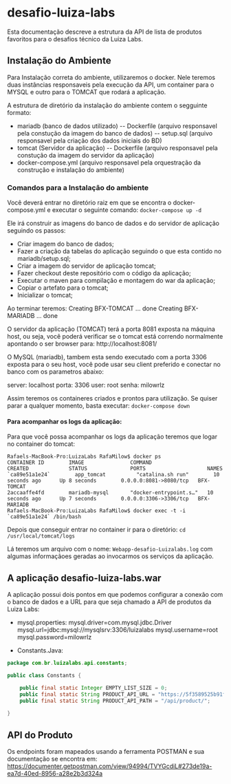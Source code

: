# desafio-luiza-labs
Esta documentação descreve a estrutura da API de lista de produtos favoritos para o desafios técnico da Luiza Labs.

## Instalação do Ambiente

Para Instalação correta do ambiente, utilizaremos o docker. Nele teremos duas instâncias responsaveis pela execução da API, um
container para o MYSQL e outro para o TOMCAT que rodará a aplicação.

A estrutura de diretório da instalação do ambiente contem o segguinte formato:

- mariadb (banco de dados utilizado)
-- Dockerfile (arquivo responsavel pela constução da imagem do banco de dados)
-- setup.sql (arquivo responsavel pela criação dos dados iniciais do BD)
- tomcat (Servidor da aplicação)
-- Dockerfile (arquivo responsavel pela constução da imagem do servidor da aplicação)
- docker-compose.yml (arquivo responsavel pela orquestração da construção e instalação do ambiente)

### Comandos para a Instalação do ambiente

Você deverá entrar no diretório raiz em que se encontra o docker-compose.yml e executar o seguinte comando:
`docker-compose up -d`

Ele irá construir as imagens do banco de dados e do servidor de aplicação seguindo os passos:
- Criar imagem do banco de dados;
- Fazer a criação da tabelas do aplicação seguindo o que esta contido no mariadb/setup.sql;
- Criar a imagem do servidor de aplicação tomcat;
- Fazer checkout deste repositório com o código da aplicação;
- Executar o maven para compilação e montagem do war da aplicação;
- Copiar o artefato para o tomcat;
- Inicializar o tomcat;

Ao terminar teremos:
Creating BFX-TOMCAT  ... done
Creating BFX-MARIADB ... done

O servidor da aplicação (TOMCAT) terá a porta 8081 exposta na máquina host, ou seja, você poderá verificar se o tomcat está correndo normalmente apontando o ser browser para:
http://localhost:8081/

O MySQL (mariadb), tambem esta sendo executado com a porta 3306 exposta para o seu host, você pode usar seu client preferido e conectar
no banco com os parametros abaixo:

server: localhost
porta: 3306
user: root
senha: milowrlz

Assim teremos os containeres criados e prontos para utilização. Se quiser parar a qualquer momento, basta executar:
`docker-compose down`

#### Para acompanhar os logs da aplicação:

Para que você possa acompanhar os logs da aplicação teremos que logar no container do tomcat:

```
Rafaels-MacBook-Pro:LuizaLabs RafaMilow$ docker ps
CONTAINER ID        IMAGE               COMMAND                  CREATED             STATUS              PORTS                    NAMES
`ca89e51a1e24`        app_tomcat          "catalina.sh run"        10 seconds ago      Up 8 seconds        0.0.0.0:8081->8080/tcp   BFX-TOMCAT
2accaaffe4fd        mariadb-mysql       "docker-entrypoint.s…"   10 seconds ago      Up 7 seconds        0.0.0.0:3306->3306/tcp   BFX-MARIADB
Rafaels-MacBook-Pro:LuizaLabs RafaMilow$ docker exec -t -i `ca89e51a1e24` /bin/bash
```

Depois que conseguir entrar no container ir para o diretório:
`cd /usr/local/tomcat/logs`

Lá teremos um arquivo com o nome: `Webapp-desafio-Luizalabs.log` com algumas informaçãoes geradas ao invocarmos os serviços da aplicação.

## A aplicação desafio-luiza-labs.war

A aplicação possui dois pontos em que podemos configurar a conexão com o banco de dados e a URL para que seja chamado a API de produtos da Luiza Labs:

- mysql.properties:
mysql.driver=com.mysql.jdbc.Driver
mysql.url=jdbc:mysql://mysqlsrv:3306/luizalabs
mysql.username=root
mysql.password=milowrlz

- Constants.Java:
```java
package com.br.luizalabs.api.constants;

public class Constants {

	public final static Integer EMPTY_LIST_SIZE = 0;
	public final static String PRODUCT_API_URL = "https://5f3589525b91f60016ca4ee6.mockapi.io";
	public final static String PRODUCT_API_PATH = "/api/product/";
  
}
```

## API do Produto

Os endpoints foram mapeados usando a ferramenta POSTMAN e sua documentação se encontra em:
https://documenter.getpostman.com/view/94994/TVYGcdiL#273de19a-ea7d-40ed-8956-a28e2b3d324a
